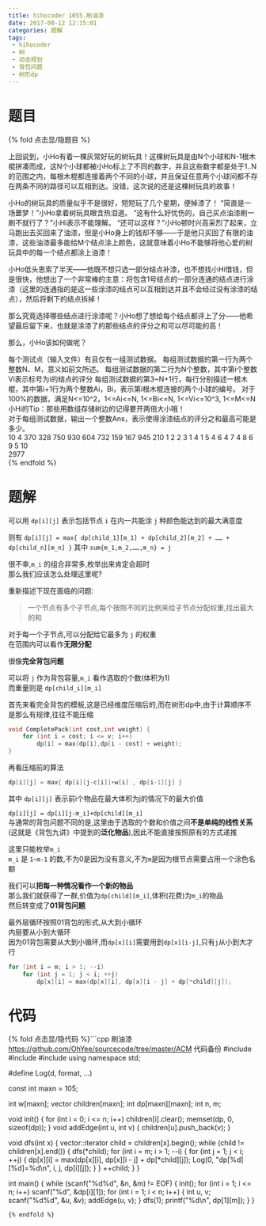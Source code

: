 ```yaml
---
title: hihocoder 1055.刷油漆
date: 2017-08-12 12:15:01
categories: 题解
tags:
 - hihocoder
 - 树
 - 动态规划
 - 背包问题
 - 树形dp
---
```


# 题目

{% fold 点击显/隐题目 %}
<div class="oj"><div class="part" title="Description">
上回说到，小Ho有着一棵灰常好玩的树玩具！这棵树玩具是由N个小球和N-1根木棍拼凑而成，这N个小球都被小Ho标上了不同的数字，并且这些数字都是处于1..N的范围之内，每根木棍都连接着两个不同的小球，并且保证任意两个小球间都不存在两条不同的路径可以互相到达。没错，这次说的还是这棵树玩具的故事！ 

小Ho的树玩具的质量似乎不是很好，短短玩了几个星期，便掉漆了！ 
 “简直是一场噩梦！”小Ho拿着树玩具眼含热泪道。 
 “这有什么好忧伤的，自己买点油漆刷一刷不就行了？”小Hi表示不能理解。 
 “还可以这样？”小Ho顿时兴高采烈了起来，立马跑出去买回来了油漆，但是小Ho身上的钱却不够——于是他只买回了有限的油漆，这些油漆最多能给M个结点涂上颜色，这就意味着小Ho不能够将他心爱的树玩具中的每一个结点都涂上油漆！ 

小Ho低头思索了半天——他既不想只选一部分结点补漆，也不想找小Hi借钱，但是很快，他想出了一个非常棒的主意：将包含1号结点的一部分连通的结点进行涂漆（这里的连通指的是这一些涂漆的结点可以互相到达并且不会经过没有涂漆的结点），然后将剩下的结点拆掉！ 

那么究竟选择哪些结点进行涂漆呢？小Ho想了想给每个结点都评上了分——他希望最后留下来，也就是涂漆了的那些结点的评分之和可以尽可能的高！ 

那么，小Ho该如何做呢？ 
   
</div><div class="part" title="Input">
 每个测试点（输入文件）有且仅有一组测试数据。 
 每组测试数据的第一行为两个整数N、M，意义如前文所述。 
 每组测试数据的第二行为N个整数，其中第i个整数Vi表示标号为i的结点的评分 
 每组测试数据的第3~N+1行，每行分别描述一根木棍，其中第i+1行为两个整数Ai，Bi，表示第i根木棍连接的两个小球的编号。 
 对于100%的数据，满足N&lt;=10^2，1&lt;=Ai&lt;=N, 1&lt;=Bi&lt;=N, 1&lt;=Vi&lt;=10^3, 1&lt;=M&lt;=N 
 小Hi的Tip：那些用数组存储树边的记得要开两倍大小哦！ 

</div><div class="part" title="Output">
 对于每组测试数据，输出一个整数Ans，表示使得涂漆结点的评分之和最高可能是多少。 

</div><div class="samp"><div class="clear"></div><div class="input part" title="Sample Input">
10 4
370 328 750 930 604 732 159 167 945 210 
1 2
2 3
1 4
1 5
4 6
4 7
4 8
6 9
5 10

</div><div class="output part" title="Sample Output">
2977

</div><div class="clear"></div></div></div>
{% endfold %}

<!--more-->
# 题解
可以用 `dp[i][j]` 表示包括节点 `i` 在内一共能涂 `j` 种颜色能达到的最大满意度  

则有 `dp[i][j] = max{ dp[child_1][m_1] + dp[child_2][m_2] + …… + dp[child_n][m_n] }`
其中 `sum{m_1,m_2,……,m_n} = j`

很不幸,`m_i` 的组合非常多,枚举出来肯定会超时  
那么我们应该怎么处理这里呢?  

重新描述下现在面临的问题:  
> 一个节点有多个子节点,每个按照不同的比例来给子节点分配权重,找出最大的和  

对于每一个子节点,可以分配给它最多为 `j` 的权重  
在范围内可以看作**无限分配**  

很像**完全背包问题**  

可以将 `j` 作为背包容量,`m_i` 看作选取的个数(体积为1)  
而重量则是 `dp[child_i][m_i]`  

首先来看完全背包的模板,这是已经维度压缩后的,而在树形dp中,由于计算顺序不是那么有规律,往往不能压缩  

```cpp 完全背包
void CompletePack(int cost,int weight) {
    for (int i = cost; i <= v; i++)
        dp[i] = max(dp[i],dp[i - cost] + weight);
}
```

再看压缩前的算法  
```cpp 完全背包
dp[i][j] = max{ dp[i][j-c[i]]+w[i] , dp[i-1][j] }
```
其中 `dp[i][j]` 表示前i个物品在最大体积为j的情况下的最大价值  

`dp[i][j] = dp[i][j-m_i]+dp[child][m_i]`  
与通常的背包问题不同的是,这里由于选取的个数和价值之间**不是单纯的线性关系**(这就是《背包九讲》中提到的**泛化物品**),因此不能直接按照原有的方式递推  

这里只能枚举`m_i`  
`m_i` 是 `1~m-1` 的数,不为0是因为没有意义,不为`m`是因为根节点需要占用一个涂色名额   

我们可以**把每一种情况看作一个新的物品**  
那么我们就获得了一群,价值为`dp[child][m_i]`,体积(花费)为`m_i`的物品  
然后转变成了**01背包问题**  

最外层循环按照01背包的形式,从大到小循环  
内层要从小到大循环  
因为01背包需要从大到小循环,而`dp[x][i]`需要用到`dp[x][i-j]`,只有`j`从小到大才行  

```cpp
for (int i = m; i > 1; --i) 
    for (int j = 1; j < i; ++j) 
        dp[x][i] = max(dp[x][i], dp[x][i - j] + dp[*child][j]);
```


# 代码
{% fold 点击显/隐代码 %}```cpp 刷油漆 https://github.com/OhYee/sourcecode/tree/master/ACM 代码备份
#include <cstdio>
#include <cstring>
#include <vector>
using namespace std;

#define Log(d, format, ...)

const int maxn = 105;

int w[maxn];
vector<int> children[maxn];
int dp[maxn][maxn];
int n, m;

void init() {
    for (int i = 0; i <= n; i++)
        children[i].clear();
    memset(dp, 0, sizeof(dp));
}
void addEdge(int u, int v) { children[u].push_back(v); }

void dfs(int x) {
    vector<int>::iterator child = children[x].begin();
    while (child != children[x].end()) {
        dfs(*child);
        for (int i = m; i > 1; --i) {
            for (int j = 1; j < i; ++j) {
                dp[x][i] = max(dp[x][i], dp[x][i - j] + dp[*child][j]);
                Log(0, "dp[%d][%d]=%d\n", i, j, dp[i][j]);
            }
        }
        ++child;
    }
}

int main() {
    while (scanf("%d%d", &n, &m) != EOF) {
        init();
        for (int i = 1; i <= n; i++)
            scanf("%d", &dp[i][1]);
        for (int i = 1; i < n; i++) {
            int u, v;
            scanf("%d%d", &u, &v);
            addEdge(u, v);
        }
        dfs(1);
        printf("%d\n", dp[1][m]);
    }
}
```
{% endfold %}
